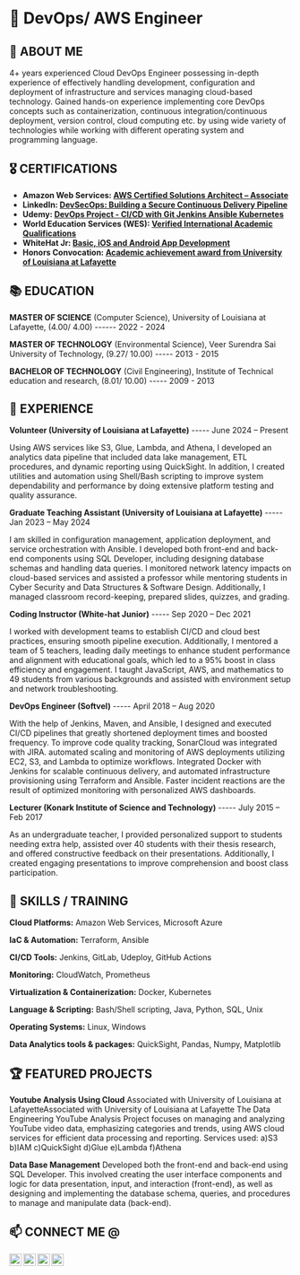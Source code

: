 # 💎  DevOps/ AWS Engineer

## 📌 ABOUT ME
4+ years experienced Cloud DevOps Engineer possessing in-depth experience of effectively handling development, configuration and deployment of infrastructure and services managing cloud-based technology. Gained hands-on experience implementing core DevOps concepts such as containerization, continuous integration/continuous deployment, version control, cloud computing etc. by using wide variety of technologies while working with different operating system and programming language.

## 🎖 CERTIFICATIONS

- <b>	Amazon Web Services: [AWS Certified Solutions Architect – Associate](https://www.credly.com/badges/fbcd5fa6-b0b4-45a6-ade4-21df5b7a5002/linked_in_profile) </b>
- <b>	LinkedIn: [DevSecOps: Building a Secure Continuous Delivery Pipeline](https://www.linkedin.com/learning/certificates/50f6e202319f493022354704d42f60c4556c20f69878da0ebcbd9d3e05f772c5) </b>
- <b> Udemy: [DevOps Project - CI/CD with Git Jenkins Ansible Kubernetes](https://www.udemy.com/certificate/UC-cefb62bb-b63a-46b6-ad1e-28102cab0da2/) </b>
- <b> World Education Services (WES): [Verified International Academic Qualifications](https://www.credly.com/badges/4b9c0cf3-6d08-4223-ad0b-95511a6d780b?source=linked_in_profile) </b>
- <b>	WhiteHat Jr: [Basic, iOS and Android App Development](https://www.linkedin.com/in/serlysonam/overlay/honors/1830091792/multiple-media-viewer/?profileId=ACoAABANM5QBSLCjFP0bSqJ-XFLpQk-txa0qGoY&treasuryMediaId=1713374559423) </b>
- <b> Honors Convocation: [Academic achievement award from University of Louisiana at Lafayette](https://www.linkedin.com/in/serlysonam/overlay/1713372799893/single-media-viewer/?profileId=ACoAABANM5QBSLCjFP0bSqJ-XFLpQk-txa0qGoY) </b>

## 📚 EDUCATION

**MASTER OF SCIENCE** (Computer Science), University of Louisiana at Lafayette, (4.00/ 4.00) ------ 2022 - 2024

**MASTER OF TECHNOLOGY** (Environmental Science), Veer Surendra Sai University of Technology, (9.27/ 10.00) ----- 2013 - 2015

**BACHELOR OF TECHNOLOGY** (Civil Engineering), Institute of Technical education and research, (8.01/ 10.00) ----- 2009 - 2013

## 📝 EXPERIENCE
**Volunteer (University of Louisiana at Lafayette)** ----- June 2024 – Present

Using AWS services like S3, Glue, Lambda, and Athena, I developed an analytics data pipeline that included data lake management, ETL procedures, and dynamic reporting using QuickSight. In addition, I created utilities and automation using Shell/Bash scripting to improve system dependability and performance by doing extensive platform testing and quality assurance.

**Graduate Teaching Assistant (University of Louisiana at Lafayette)** ----- Jan 2023 – May 2024

I am skilled in configuration management, application deployment, and service orchestration with Ansible. I developed both front-end and back-end components using SQL Developer, including designing database schemas and handling data queries. I monitored network latency impacts on cloud-based services and assisted a professor while mentoring students in Cyber Security and Data Structures & Software Design. Additionally, I managed classroom record-keeping, prepared slides, quizzes, and grading.

**Coding Instructor (White-hat Junior)** ----- Sep 2020 – Dec 2021

I worked with development teams to establish CI/CD and cloud best practices, ensuring smooth pipeline execution. Additionally, I mentored a team of 5 teachers, leading daily meetings to enhance student performance and alignment with educational goals, which led to a 95% boost in class efficiency and engagement. I taught JavaScript, AWS, and mathematics to 49 students from various backgrounds and assisted with environment setup and network troubleshooting.

**DevOps Engineer (Softvel)** -----	April 2018 – Aug 2020

With the help of Jenkins, Maven, and Ansible, I designed and executed CI/CD pipelines that greatly shortened deployment times and boosted frequency. To improve code quality tracking, SonarCloud was integrated with JIRA. automated scaling and monitoring of AWS deployments utilizing EC2, S3, and Lambda to optimize workflows. Integrated Docker with Jenkins for scalable continuous delivery, and automated infrastructure provisioning using Terraform and Ansible. Faster incident reactions are the result of optimized monitoring with personalized AWS dashboards.

**Lecturer (Konark Institute of Science and Technology)**	-----	July 2015 – Feb 2017

As an undergraduate teacher, I provided personalized support to students needing extra help, assisted over 40 students with their thesis research, and offered constructive feedback on their presentations. Additionally, I created engaging presentations to improve comprehension and boost class participation.


## 🎯 SKILLS / TRAINING
**Cloud Platforms:** Amazon Web Services, Microsoft Azure

**laC & Automation:** Terraform, Ansible

**CI/CD Tools:** Jenkins, GitLab, Udeploy, GitHub Actions

**Monitoring:** CloudWatch, Prometheus

**Virtualization & Containerization:** Docker, Kubernetes

**Language & Scripting:** Bash/Shell scripting, Java, Python, SQL, Unix

**Operating Systems:** Linux, Windows 

**Data Analytics tools & packages:** QuickSight, Pandas, Numpy, Matplotlib


## 🏆 FEATURED PROJECTS

**Youtube Analysis Using Cloud**
Associated with University of Louisiana at LafayetteAssociated with University of Louisiana at Lafayette
The Data Engineering YouTube Analysis Project focuses on managing and analyzing YouTube video data, emphasizing categories and trends, using AWS cloud services for efficient data processing and reporting.
Services used: a)S3 b)IAM c)QuickSight d)Glue e)Lambda f)Athena

**Data Base Management**
Developed both the front-end and back-end using SQL Developer. This involved creating the user interface components and logic for data presentation, input, and interaction (front-end), as well as designing and implementing the database schema, queries, and procedures to manage and manipulate data (back-end).

## 📫 CONNECT ME @ 

[<img align="left" alt="SerlySonam | LinkedIn" width="22px" src="https://cdn.jsdelivr.net/npm/simple-icons@v3/icons/linkedin.svg" />][linkedin]
[<img align="left" alt="SerlySonam| Instagram" width="22px" src="https://cdn.jsdelivr.net/npm/simple-icons@v3/icons/instagram.svg" />][instagram]
[<img align="left" alt="Email" width="22px" src="https://cdn.jsdelivr.net/npm/simple-icons@v3/icons/gmail.svg" />](mailto:serly.sonam@gmail.com)
[<img align="left" alt="GitHub" width="22px" src="https://cdn.jsdelivr.net/npm/simple-icons@v3/icons/github.svg" />](https://github.com/serlysonam)

[linkedin]: https://www.linkedin.com/in/serlysonam
[instagram]: https://www.instagram.com/serly_sonam

